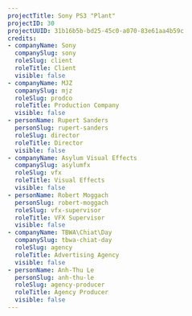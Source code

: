 ```yaml
---
projectTitle: Sony PS3 "Plant"
projectID: 30
projectUUID: 31b16b5b-bd25-45c0-a070-83e61aa4b59c
credits:
- companyName: Sony
  companySlug: sony
  roleSlug: client
  roleTitle: Client
  visible: false
- companyName: MJZ
  companySlug: mjz
  roleSlug: prodco
  roleTitle: Production Company
  visible: false
- personName: Rupert Sanders
  personSlug: rupert-sanders
  roleSlug: director
  roleTitle: Director
  visible: false
- companyName: Asylum Visual Effects
  companySlug: asylumfx
  roleSlug: vfx
  roleTitle: Visual Effects
  visible: false
- personName: Robert Moggach
  personSlug: robert-moggach
  roleSlug: vfx-supervisor
  roleTitle: VFX Supervisor
  visible: false
- companyName: TBWA\Chiat\Day
  companySlug: tbwa-chiat-day
  roleSlug: agency
  roleTitle: Advertising Agency
  visible: false
- personName: Anh-Thu Le
  personSlug: anh-thu-le
  roleSlug: agency-producer
  roleTitle: Agency Producer
  visible: false
---
```

